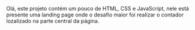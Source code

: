Olá, este projeto contém um pouco de HTML, CSS e JavaScript, nele está presente uma landing page onde o desafio maior foi realizar o contador lozalizado na parte central da página.
